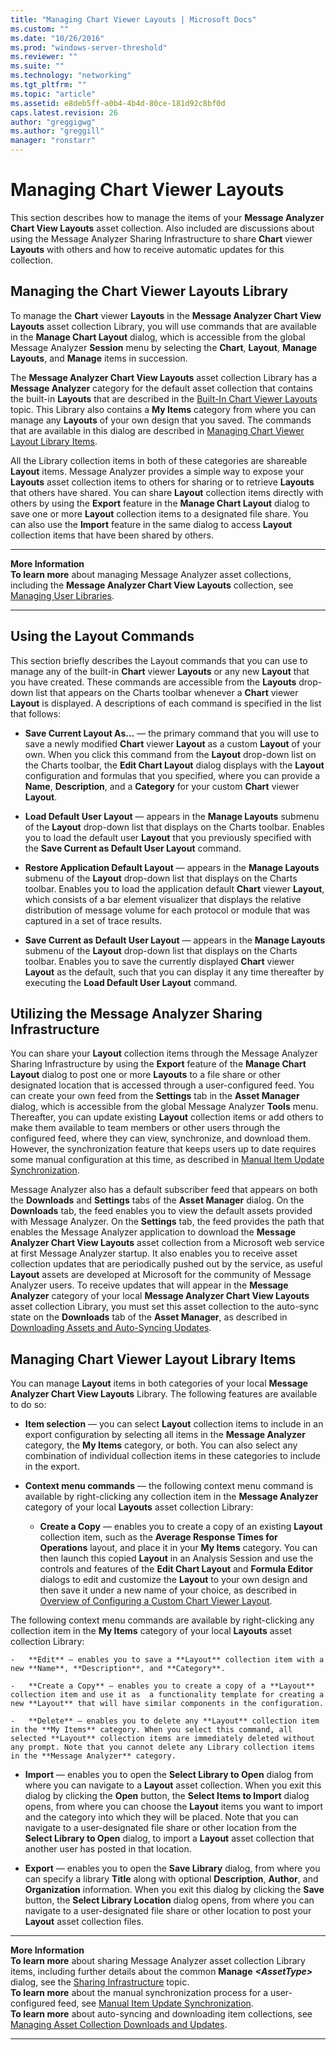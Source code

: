 ```yaml
---
title: "Managing Chart Viewer Layouts | Microsoft Docs"
ms.custom: ""
ms.date: "10/26/2016"
ms.prod: "windows-server-threshold"
ms.reviewer: ""
ms.suite: ""
ms.technology: "networking"
ms.tgt_pltfrm: ""
ms.topic: "article"
ms.assetid: e8deb5ff-a0b4-4b4d-80ce-181d92c8bf0d
caps.latest.revision: 26
author: "greggigwg"
ms.author: "greggill"
manager: "ronstarr"
---
```


# Managing Chart Viewer Layouts

This section describes how to manage the items of your **Message Analyzer Chart View Layouts** asset collection. Also included are discussions about using the Message Analyzer Sharing Infrastructure to share **Chart** viewer **Layouts** with others and how to receive automatic updates for this collection.  
  
## Managing the Chart Viewer Layouts Library  

 To manage  the **Chart** viewer **Layouts** in the **Message Analyzer Chart View Layouts** asset collection Library, you will use commands that are available in the **Manage Chart Layout** dialog, which is accessible from the global Message Analyzer **Session** menu by selecting the **Chart**, **Layout**,  **Manage Layouts**, and **Manage** items in succession.  
  
 The **Message Analyzer Chart View Layouts** asset collection Library has a **Message Analyzer** category for the default asset collection that contains the built-in **Layouts** that are described in the [Built-In Chart Viewer Layouts](configuring-chart-viewer-layouts.md#BKMK_Charts) topic. This Library also contains a **My Items** category from where you can manage any **Layouts** of your own design that you saved. The commands that are available in this dialog are described in [Managing Chart Viewer Layout Library Items](managing-chart-viewer-layouts.md#BKMK_ManageChartLayoutItems).  
  
 All the Library collection items in both of these categories are shareable **Layout** items. Message Analyzer provides a simple way to expose your **Layouts** asset collection items to others for sharing or to retrieve **Layouts** that others have shared. You can share **Layout** collection items directly with others by using the **Export** feature in the **Manage Chart Layout** dialog to save one or more **Layout** collection items to a designated file share. You can also use the **Import** feature in the same dialog to access **Layout** collection items that have been shared by others.  
  
---  
  
 **More Information**   
 **To learn more** about managing Message Analyzer asset collections, including the **Message Analyzer Chart View Layouts** collection, see [Managing User Libraries](managing-user-libraries.md).   

---  
  
## Using the Layout Commands  

 This section briefly describes the Layout commands that you can use to manage any of the built-in **Chart** viewer **Layouts** or any new **Layout** that you have created. These commands are accessible from the **Layouts** drop-down list that appears on the Charts toolbar whenever a **Chart** viewer **Layout** is displayed. A descriptions of each command is specified in the list that follows:  
  
-   **Save Current Layout As...** — the primary command that you will use to save a newly modified **Chart** viewer **Layout** as a custom **Layout** of your own. When you click this command from the **Layout** drop-down list on the Charts toolbar, the **Edit Chart Layout** dialog displays with the **Layout** configuration and formulas that you specified, where you can provide a **Name**, **Description**, and a **Category** for your custom **Chart** viewer **Layout**.  
  
-   **Load Default User Layout** — appears in the **Manage Layouts** submenu of the **Layout** drop-down list that displays on the Charts toolbar. Enables you to load the default user **Layout** that you previously specified with the **Save Current as Default User Layout** command.  
  
-   **Restore Application Default Layout** — appears in the **Manage Layouts** submenu of the **Layout** drop-down list that displays on the Charts toolbar. Enables you to load the application default **Chart** viewer **Layout**, which consists of a bar element visualizer that displays the relative distribution of message volume for each protocol or module that was captured in a set of trace results.  
  
-   **Save Current as Default User Layout** — appears in the **Manage Layouts** submenu of the **Layout** drop-down list that displays on the Charts toolbar. Enables you to save the currently displayed **Chart** viewer **Layout** as the default, such that you can display it any time thereafter by executing the **Load Default User Layout** command.  
  
## Utilizing the Message Analyzer Sharing Infrastructure  

 You can share your **Layout** collection items through the Message Analyzer Sharing Infrastructure by using the **Export** feature of the **Manage Chart Layout** dialog to post one or more **Layouts** to a file share or other designated location that is accessed through a user-configured feed. You can create your own feed from the **Settings** tab in the **Asset Manager** dialog, which is accessible from the global Message Analyzer **Tools** menu. Thereafter, you can update existing **Layout** collection items or add others to make them available to team members or other users through the configured feed, where they can view, synchronize, and download them. However, the synchronization feature that keeps users up to date  requires some manual configuration at this time, as described in [Manual Item Update Synchronization](manual-item-update-synchronization.md).  
  
 Message Analyzer also has a default subscriber feed that appears on both the **Downloads** and **Settings** tabs of the **Asset Manager** dialog. On the **Downloads** tab, the feed enables you to view the default assets provided with Message Analyzer.  On the **Settings** tab, the feed provides the path that enables the Message Analyzer application to download the **Message Analyzer Chart View Layouts** asset collection from a Microsoft web service at first Message Analyzer startup. It also enables you to receive asset collection updates that are periodically pushed out by the service, as useful **Layout** assets are developed at Microsoft for the community of Message Analyzer users. To receive updates that will appear in the **Message Analyzer** category of your local **Message Analyzer Chart View Layouts** asset collection Library, you must set this asset collection to the auto-sync state on the **Downloads** tab of the **Asset Manager**, as described in [Downloading Assets and Auto-Syncing Updates](downloading-assets-and-auto-syncing-updates.md).  
  
<a name="BKMK_ManageChartLayoutItems"></a>   
## Managing Chart Viewer Layout Library Items  
 You can manage **Layout** items in both categories of your local **Message Analyzer Chart View Layouts** Library. The following features are available to do so:  
  
-   **Item selection** — you can select **Layout** collection items to include in an export configuration by selecting all items in the **Message Analyzer** category, the **My Items** category, or both. You can also select any combination of individual collection items in these categories to include in the export.  
  
-   **Context menu commands** — the following context menu command is available by right-clicking any collection item in the **Message Analyzer** category of your local **Layouts** asset collection Library:  
  
    -   **Create a Copy** — enables you to create a copy of an existing **Layout** collection item, such as the **Average Response Times for Operations** layout, and place it in your **My Items** category. You can then launch this copied **Layout** in an Analysis Session and use the controls and features of the **Edit Chart Layout** and **Formula Editor** dialogs to edit and customize the **Layout** to your own design and then save it under a new name of your choice, as described in [Overview of Configuring a Custom Chart Viewer Layout](configuring-chart-viewer-layouts.md#BKMK_ChartConfigOverview).  
  
  The following context menu commands are available by right-clicking any collection item in the **My Items** category of your local **Layouts** asset collection Library:  
  
    -   **Edit** — enables you to save a **Layout** collection item with a new **Name**, **Description**, and **Category**.  
  
    -   **Create a Copy** — enables you to create a copy of a **Layout** collection item and use it as  a functionality template for creating a new **Layout** that will have similar components in the configuration.  
  
    -   **Delete** — enables you to delete any **Layout** collection item in the **My Items** category. When you select this command, all selected **Layout** collection items are immediately deleted without any prompt. Note that you cannot delete any Library collection items in the **Message Analyzer** category.  
  
-   **Import** — enables you to open the **Select Library to Open** dialog from where you can navigate to a **Layout** asset collection. When you exit this dialog by clicking the **Open** button, the **Select Items to Import** dialog opens, from where you can choose the **Layout** items you want to import and the category into which they will be placed. Note that you can navigate to a user-designated file share or other location from the **Select Library to Open** dialog, to import a **Layout** asset collection that another user has posted in that location.  
  
-   **Export** — enables you to open the **Save Library** dialog, from where you can specify a library **Title** along with optional **Description**, **Author**, and **Organization** information. When you exit this dialog by clicking the **Save** button, the **Select Library Location** dialog opens, from where you can navigate to a user-designated file share or other location to post your **Layout** asset collection files.  
  
---  
  
 **More Information**   
 **To learn more** about sharing Message Analyzer asset collection Library items, including further details about the common **Manage** ***\<AssetType>*** dialog, see the [Sharing Infrastructure](sharing-infrastructure.md) topic.  
**To learn more** about the manual synchronization process for a user-configured feed, see [Manual Item Update Synchronization](manual-item-update-synchronization.md).  
**To learn more** about auto-syncing and downloading item collections, see [Managing Asset Collection Downloads and Updates](managing-asset-collection-downloads-and-updates.md).   

---